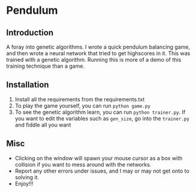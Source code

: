 # Pendulum

## Introduction
A foray into genetic algorithms.
I wrote a quick pendulum balancing game, and then wrote a neural network that tried to get highscores in it. 
This was trained with a genetic algorithm.
Running this is more of a demo of this training technique than a game. 

## Installation
1. Install all the requirements from the requirements.txt
2. To play the game yourself, you can run `python game.py`
3. To see the genetic algorithm learn, you can run `python trainer.py`. If you want to edit the variables such as `gen_size`, go into the `trainer.py` and fiddle all you want


## Misc
- Clicking on the window will spawn your mouse cursor as a box with collision if you want to mess around with the networks.
- Report any other errors under issues, and I may or may not get onto to solving it.
- Enjoy!!!

